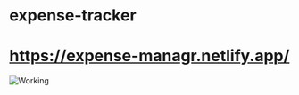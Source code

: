 # expense-tracker
# https://expense-managr.netlify.app/

![Working](https://github.com/hksahil/pivotchain-project-v1/blob/master/gif.gif)
